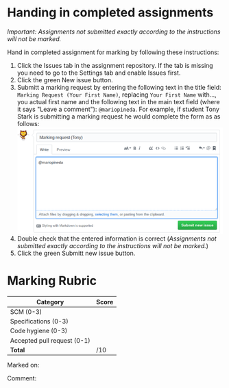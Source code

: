 # Handing in completed assignments 
_Important: Assignments not submitted *exactly* according to the instructions will not be marked._

Hand in completed assignment for marking by following these instructions:
1. Click the Issues tab in the assignment repository. If the tab is missing you need to go to the Settings tab and enable Issues first.
2. Click the green New issue button.
3. Submitt a marking request by entering the following text in the title field: ```Marking Request (Your First Name)```, replacing ```Your First Name``` with..., you actual first name and the following text in the main text field (where it says "Leave a comment"): ```@mariopineda```. For example, if student Tony Stark is submitting a marking request he would complete the form as as follows:
![](issue.png)
4. Double check that the entered information is correct (_Assignments not submitted *exactly* according to the instructions will not be marked._)
5. Click the green Submitt new issue button.

# Marking Rubric
Category                    | Score        
----------------------------| -------------
SCM (0-3)                   |  
Specifications (0-3)        | 
Code hygiene (0-3)          | 
Accepted pull request (0-1) |
**Total**                   |  /10

Marked on:

Comment:
